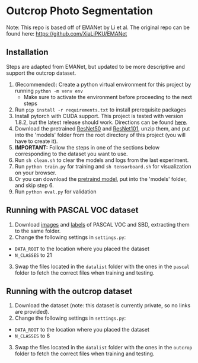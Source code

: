 # Outcrop Photo Segmentation
Note: This repo is based off of EMANet by Li et al.
The original repo can be found here:
https://github.com/XiaLiPKU/EMANet

## Installation
Steps are adapted from EMANet, but updated to be more descriptive and support the outcrop dataset.
1. (Recommended): Create a python virtual environment for this project by running `python -m venv env`
    - Make sure to activate the environment before proceeding to the next steps
2. Run `pip install -r requirements.txt` to install prerequisite packages
3. Install pytorch with CUDA support. This project is tested with version 1.8.2, but the latest release should work. Directions can be found [here](https://pytorch.org/get-started/locally/).
4. Download the pretrained [ResNet50](https://drive.google.com/file/d/1ibhxxzrc-DpoHbHv4tYrqRPC1Ui7RZ-0/view?usp=sharing) and [ResNet101](https://drive.google.com/file/d/1de2AyWSTHsZQRB_MI-VcOfeP8NAs3Wat/view?usp=sharing), unzip them, and put into the 'models' folder from the root directory of this project (you will have to create it).
5. **IMPORTANT:** Follow the steps in one of the sections below corresponding to the dataset you want to use.
6. Run `sh clean.sh` to clear the models and logs from the last experiment.
7. Run `python train.py` for training and `sh tensorboard.sh` for visualization on your browser.
8. Or you can download the [pretraind model](https://drive.google.com/file/d/11GbUBfpWnt000Hy6FI32tppHc7QxczPO/view?usp=sharing), put into the 'models' folder, and skip step 6.
9. Run `python eval.py` for validation

## Running with PASCAL VOC dataset
1. Download [images](http://host.robots.ox.ac.uk/pascal/VOC/voc2012/VOCtrainval_11-May-2012.tar) and [labels](https://drive.google.com/file/d/1OqX6s07rFqtu-JZCjdjnJDv1QfDz9uG7/view?usp=sharing) of PASCAL VOC and SBD, extracting them to the same folder.
2. Change the following settings in `settings.py`:
  - `DATA_ROOT` to the location where you placed the dataset
  - `N_CLASSES` to 21
3. Swap the files located in the `datalist` folder with the ones in the `pascal` folder to fetch the correct files when training and testing.

## Running with the outcrop dataset
1. Download the dataset (note: this dataset is currently private, so no links are provided).
2. Change the following settings in `settings.py`:
  - `DATA_ROOT` to the location where you placed the dataset
  - `N_CLASSES` to 6
3. Swap the files located in the `datalist` folder with the ones in the `outcrop` folder to fetch the correct files when training and testing.
